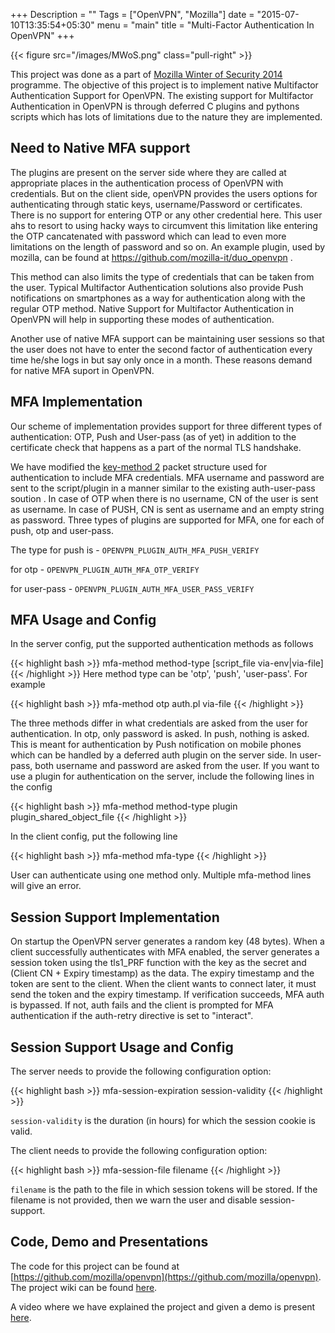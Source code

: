+++
Description = ""
Tags = ["OpenVPN", "Mozilla"]
date = "2015-07-10T13:35:54+05:30"
menu = "main"
title = "Multi-Factor Authentication In OpenVPN"
+++

{{< figure src="/images/MWoS.png" class="pull-right" >}}

This project was done as a part of [Mozilla Winter of Security 2014](https://blog.mozilla.org/security/2014/05/15/introducing-mozilla-winter-of-security-2014/) programme.
The objective of this project is to implement native Multifactor Authentication Support for OpenVPN. The existing support for Multifactor Authentication in OpenVPN is through deferred C plugins and pythons scripts which has lots of limitations due to the nature they are implemented.


## Need to Native MFA support

The plugins are present on the server side where they are called at appropriate places in the authentication process of OpenVPN with credentials. But on the client side, openVPN provides the users options for authenticating through static keys, username/Password or certificates. There is no support for entering OTP or any other credential here. This user ahs to resort to using hacky ways to circumvent this limitation like entering the OTP cancatenated with password which can lead to even more limitations on the length of password and so on. An example plugin, used by mozilla, can be found at https://github.com/mozilla-it/duo_openvpn .

This method can also limits the type of credentials that can be taken from the user. Typical Multifactor Authentication solutions also provide Push notifications on smartphones as a way for authentication along with the regular OTP method. Native Support for Multifactor Authentication in OpenVPN will help in supporting these modes of authentication.

Another use of native MFA support can be maintaining user sessions so that the user does not have to enter the second factor of authentication every time he/she logs in but say only once in a month. These reasons demand for native MFA suport in OpenVPN.

## MFA Implementation

Our scheme of implementation provides support for three different types of authentication: OTP, Push and User-pass (as of yet) in addition to the certificate check that happens as a part of the normal TLS handshake. 

We have modified the [key-method 2](https://openvpn.net/index.php/open-source/documentation/security-overview.html) packet structure used for authentication to include MFA credentials. MFA username and password are sent to the script/plugin in a manner similar to the existing auth-user-pass soution . In case of OTP when there is no username, CN of the user is sent as username. In case of PUSH, CN is sent as username and an empty string as password. Three types of plugins are supported for MFA, one for each of push, otp and user-pass.

The type for push is - `OPENVPN_PLUGIN_AUTH_MFA_PUSH_VERIFY`

for otp - `OPENVPN_PLUGIN_AUTH_MFA_OTP_VERIFY`

for user-pass - `OPENVPN_PLUGIN_AUTH_MFA_USER_PASS_VERIFY`

## MFA Usage and Config

In the server config, put the supported authentication methods as follows

{{< highlight bash >}}
mfa-method method-type [script_file via-env|via-file]
{{< /highlight >}}
Here method type can be 'otp', 'push', 'user-pass'. For example

{{< highlight bash >}}
mfa-method otp auth.pl via-file
{{< /highlight >}}

The three methods differ in what credentials are asked from the user for authentication. In otp, only password is asked. In push, nothing is asked. This is meant for authentication by Push notification on mobile phones which can be handled by a deferred auth plugin on the server side. In user-pass, both username and password are asked from the user. If you want to use a plugin for authentication on the server, include the following lines in the config

{{< highlight bash >}}
mfa-method method-type
plugin plugin_shared_object_file
{{< /highlight >}}

In the client config, put the following line

{{< highlight bash >}}
mfa-method mfa-type
{{< /highlight >}}

User can authenticate using one method only. Multiple mfa-method lines will give an error. 

## Session Support Implementation

On startup the OpenVPN server generates a random key (48 bytes). When a client successfully authenticates with MFA enabled, the server generates a session token using the tls1_PRF function with the key as the secret and (Client CN + Expiry timestamp) as the data. The expiry timestamp and the token are sent to the client. When the client wants to connect later, it must send the token and the expiry timestamp. If verification succeeds, MFA auth is bypassed. If not, auth fails and the client is prompted for MFA authentication if the auth-retry directive is set to "interact".

## Session Support Usage and Config

The server needs to provide the following configuration option:

{{< highlight bash >}}
mfa-session-expiration session-validity
{{< /highlight >}}

`session-validity` is the duration (in hours) for which the session cookie is valid.

The client needs to provide the following configuration option:

{{< highlight bash >}}
mfa-session-file filename
{{< /highlight >}}

`filename` is the path to the file in which session tokens will be stored. If the filename is not provided, then we warn the user and disable session-support.

## Code, Demo and Presentations

The code for this project can be found at [https://github.com/mozilla/openvpn](https://github.com/mozilla/openvpn). The project wiki can be found [here](https://wiki.mozilla.org/Security/Mentorships/MWoS/2014/OpenVPN_MFA).

A video where we have explained the project and given a demo is present [here](https://air.mozilla.org/mwos-2014-openvpn-mfa/).

